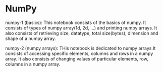 # NumPy

numpy-1 (basics):
This notebook consists of the basics of numpy. It consists of types of numpy array(1d, 2d, ...) and printing numpy arrays. It also consists of retrieving size, datatype, total size(bytes), dimension and shape of a numpy array.

numpy-2 (numpy arrays):
THis notebook is dedicated to numpy arrays.It consists of accessing specific elements, columns and rows in a numpy array. It also consists of changing values of particular elements, row, columns in a numpy array.
